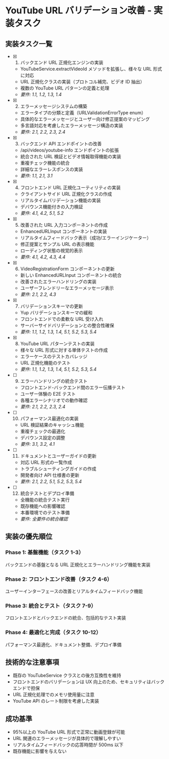 # YouTube URL バリデーション改善 - 実装タスク

## 実装タスク一覧

- [x] 1. バックエンド URL 正規化エンジンの実装

  - YouTubeService.extractVideoId メソッドを拡張し、様々な URL 形式に対応
  - URL 正規化クラスの実装（プロトコル補完、ビデオ ID 抽出）
  - 複数の YouTube URL パターンの定義と処理
  - _要件: 1.1, 1.2, 1.3, 1.4_

- [x] 2. エラーメッセージシステムの構築

  - エラータイプの分類と定義（URLValidationErrorType enum）
  - 具体的なエラーメッセージとユーザー向け修正提案のマッピング
  - 多言語対応を考慮したエラーメッセージ構造の実装
  - _要件: 2.1, 2.2, 2.3, 2.4_

- [x] 3. バックエンド API エンドポイントの改善

  - /api/videos/youtube-info エンドポイントの拡張
  - 統合された URL 検証とビデオ情報取得機能の実装
  - 重複チェック機能の統合
  - 詳細なエラーレスポンスの実装
  - _要件: 1.1, 2.1, 3.1_

- [x] 4. フロントエンド URL 正規化ユーティリティの実装

  - クライアントサイド URL 正規化クラスの作成
  - リアルタイムバリデーション機能の実装
  - デバウンス機能付きの入力検証
  - _要件: 4.1, 4.2, 5.1, 5.2_

- [x] 5. 改善された URL 入力コンポーネントの作成

  - EnhancedURLInput コンポーネントの実装
  - リアルタイムフィードバック表示（成功/エラーインジケーター）
  - 修正提案とサンプル URL の表示機能
  - ローディング状態の視覚的表示
  - _要件: 4.1, 4.2, 4.3, 4.4_

- [x] 6. VideoRegistrationForm コンポーネントの更新

  - 新しい EnhancedURLInput コンポーネントの統合
  - 改善されたエラーハンドリングの実装
  - ユーザーフレンドリーなエラーメッセージ表示
  - _要件: 2.1, 2.2, 4.3_

- [x] 7. バリデーションスキーマの更新

  - Yup バリデーションスキーマの緩和
  - フロントエンドでの柔軟な URL 受け入れ
  - サーバーサイドバリデーションとの整合性確保
  - _要件: 1.1, 1.2, 1.3, 1.4, 5.1, 5.2, 5.3, 5.4_

- [x] 8. YouTube URL パターンテストの実装

  - 様々な URL 形式に対する単体テストの作成
  - エラーケースのテストカバレッジ
  - URL 正規化機能のテスト
  - _要件: 1.1, 1.2, 1.3, 1.4, 5.1, 5.2, 5.3, 5.4_

- [ ] 9. エラーハンドリングの統合テスト

  - フロントエンド-バックエンド間のエラー伝播テスト
  - ユーザー体験の E2E テスト
  - 各種エラーシナリオでの動作確認
  - _要件: 2.1, 2.2, 2.3, 2.4_

- [ ] 10. パフォーマンス最適化の実装

  - URL 検証結果のキャッシュ機能
  - 重複チェックの最適化
  - デバウンス設定の調整
  - _要件: 3.1, 3.2, 4.1_

- [ ] 11. ドキュメントとユーザーガイドの更新

  - 対応 URL 形式の一覧作成
  - トラブルシューティングガイドの作成
  - 開発者向け API 仕様書の更新
  - _要件: 2.1, 2.2, 5.1, 5.2, 5.3, 5.4_

- [ ] 12. 統合テストとデプロイ準備
  - 全機能の統合テスト実行
  - 既存機能への影響確認
  - 本番環境でのテスト準備
  - _要件: 全要件の統合確認_

## 実装の優先順位

### Phase 1: 基盤機能（タスク 1-3）

バックエンドの基盤となる URL 正規化とエラーハンドリング機能を実装

### Phase 2: フロントエンド改善（タスク 4-6）

ユーザーインターフェースの改善とリアルタイムフィードバック機能

### Phase 3: 統合とテスト（タスク 7-9）

フロントエンドとバックエンドの統合、包括的なテスト実装

### Phase 4: 最適化と完成（タスク 10-12）

パフォーマンス最適化、ドキュメント整備、デプロイ準備

## 技術的な注意事項

- 既存の YouTubeService クラスとの後方互換性を維持
- フロントエンドのバリデーションは UX 向上のため、セキュリティはバックエンドで担保
- URL 正規化処理でのメモリ使用量に注意
- YouTube API のレート制限を考慮した実装

## 成功基準

- 95%以上の YouTube URL 形式で正常に動画登録が可能
- URL 関連のエラーメッセージが具体的で理解しやすい
- リアルタイムフィードバックの応答時間が 500ms 以下
- 既存機能に影響を与えない
